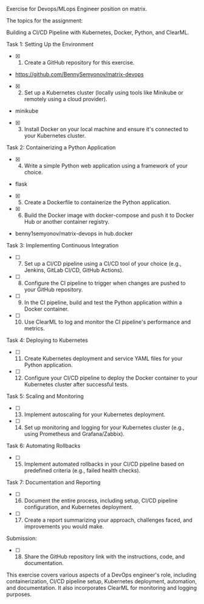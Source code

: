Exercise for Devops/MLops Engineer position on matrix.

 

The topics for the assignment:

Building a CI/CD Pipeline with Kubernetes, Docker, Python, and ClearML.

 

Task 1: Setting Up the Environment

 

- [x] 1. Create a GitHub repository for this exercise.
- https://github.com/BennySemyonov/matrix-devops

- [x] 2. Set up a Kubernetes cluster (locally using tools like Minikube or remotely using a cloud provider).
- minikube

- [x] 3. Install Docker on your local machine and ensure it's connected to your Kubernetes cluster.

 

Task 2: Containerizing a Python Application

 

- [x] 4. Write a simple Python web application using a framework of your choice.
- flask

- [x] 5. Create a Dockerfile to containerize the Python application.

- [x] 6. Build the Docker image with docker-compose and push it to Docker Hub or another container registry.
- benny1semyonov/matrix-devops in hub.docker

 

Task 3: Implementing Continuous Integration

 

- [ ] 7. Set up a CI/CD pipeline using a CI/CD tool of your choice (e.g., Jenkins, GitLab CI/CD, GitHub Actions).

- [ ] 8. Configure the CI pipeline to trigger when changes are pushed to your GitHub repository.

- [ ] 9. In the CI pipeline, build and test the Python application within a Docker container.

- [ ] 10. Use ClearML to log and monitor the CI pipeline's performance and metrics.

 

Task 4: Deploying to Kubernetes

 

- [ ] 11. Create Kubernetes deployment and service YAML files for your Python application.

- [ ] 12. Configure your CI/CD pipeline to deploy the Docker container to your Kubernetes cluster after successful tests.

 

Task 5: Scaling and Monitoring

 

- [ ] 13. Implement autoscaling for your Kubernetes deployment.

- [ ] 14. Set up monitoring and logging for your Kubernetes cluster (e.g., using Prometheus and Grafana/Zabbix).

 

Task 6: Automating Rollbacks

 

- [ ] 15. Implement automated rollbacks in your CI/CD pipeline based on predefined criteria (e.g., failed health checks).

 

Task 7: Documentation and Reporting

 

- [ ] 16. Document the entire process, including setup, CI/CD pipeline configuration, and Kubernetes deployment.

- [ ] 17. Create a report summarizing your approach, challenges faced, and improvements you would make.

 

Submission:

 

- [ ] 18. Share the GitHub repository link with the instructions, code, and documentation.

 

This exercise covers various aspects of a DevOps engineer's role, including containerization, CI/CD pipeline setup, Kubernetes deployment, automation, and documentation. It also incorporates ClearML for monitoring and logging purposes.
